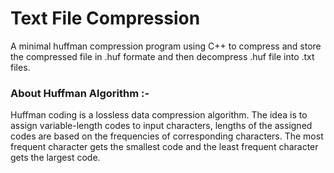 # Text File Compression
A minimal huffman compression program using C++ to compress and store the compressed file in .huf formate and then decompress .huf file into .txt files.
### About Huffman Algorithm :-  
Huffman coding is a lossless data compression algorithm. The idea is to assign variable-length codes to input characters, lengths of the assigned codes are based on the frequencies of corresponding characters. The most frequent character gets the smallest code and the least frequent character gets the largest code.
